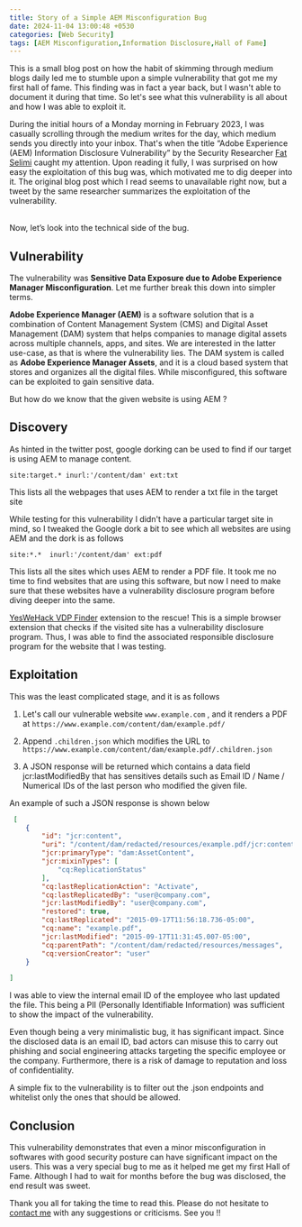 ```yaml
---
title: Story of a Simple AEM Misconfiguration Bug 
date: 2024-11-04 13:00:48 +0530
categories: [Web Security]
tags: [AEM Misconfiguration,Information Disclosure,Hall of Fame]
---
```


This is a small blog post on how the habit of skimming through medium blogs daily led me to stumble upon a simple vulnerability that got me my first hall of fame. This finding was in fact a year back, but I wasn't able to document it during that time. So let's see what this vulnerability is all about and how I was able to exploit it.

During the initial hours of a Monday morning in February 2023, I was casually scrolling through the medium writes for the day, which medium sends you directly into your inbox. That's when the title “Adobe Experience (AEM) Information Disclosure Vulnerability”  by the Security  Researcher [Fat Selimi](https://x.com/fattselimi) caught my attention. Upon reading it fully, I was surprised on how easy the exploitation of this bug was, which motivated me to dig deeper into it. The original blog post which I read seems to unavailable right now, but a tweet by the same researcher summarizes the exploitation of the vulnerability.

<!-- ![Tweet about the vulnerability](assets\posts\post1\aem_tweet.jpg) -->
<blockquote class="twitter-tweet"><a href="https://twitter.com/fattselimi/status/1402441157129478145"></a></blockquote><script async src="https://platform.twitter.com/widgets.js" charset="utf-8"></script>

<br>Now, let’s look into the technical side of the bug.


## Vulnerability

The vulnerability was **Sensitive Data Exposure due to Adobe Experience Manager Misconfiguration**. Let me further break this down into simpler terms.

**Adobe Experience Manager (AEM)** is a software solution that is a combination of Content Management System (CMS) and Digital Asset Management (DAM) system that helps companies to manage digital assets across multiple channels, apps, and sites. We are interested in the latter use-case, as that is where the vulnerability lies. The DAM system is called as **Adobe Experience Manager Assets**, and it is a cloud based system that stores and organizes all the digital files. While misconfigured, this software can be exploited to gain sensitive data. 

But how do we know that the given website is using AEM ?

## Discovery

As hinted in the twitter post, google dorking can be used to find if our target is using AEM to manage content. 

```
site:target.* inurl:'/content/dam' ext:txt
```
This lists all the webpages that uses AEM to render a txt file in the target site 

While testing for this vulnerability I didn't have a particular target site in mind, so I tweaked the Google dork a bit to see which all websites are using AEM and the dork is as follows

```
site:*.*  inurl:'/content/dam' ext:pdf 
```
This lists all the sites which uses AEM to render a PDF file. It took me no time to find websites that are using this software, but now I need to make sure that these websites have a vulnerability disclosure program before diving deeper into the same. 


[YesWeHack VDP Finder](https://github.com/yeswehack/yeswehack_vdp_finder) extension to the rescue! This is a simple browser extension that  checks if the visited site has a vulnerability disclosure program. Thus, I was able to find the associated responsible disclosure program for the website that I was testing.

## Exploitation 

This was the least complicated stage, and it is as follows


1. Let's call our vulnerable website `www.example.com` , and it renders a PDF at `https://www.example.com/content/dam/example.pdf/`

2. Append `.children.json` which modifies the URL to 
`https://www.example.com/content/dam/example.pdf/.children.json`

3. A JSON response will be returned which contains a data field jcr:lastModifiedBy that has sensitives details such as Email ID / Name / Numerical IDs of the last person who modified the given file.

An example of such a JSON response is shown below

```json
 [
    {
        "id": "jcr:content",
        "uri": "/content/dam/redacted/resources/example.pdf/jcr:content",
        "jcr:primaryType": "dam:AssetContent",
        "jcr:mixinTypes": [
            "cq:ReplicationStatus"
        ],
        "cq:lastReplicationAction": "Activate",
        "cq:lastReplicatedBy": "user@company.com",
        "jcr:lastModifiedBy": "user@company.com",
        "restored": true,
        "cq:lastReplicated": "2015-09-17T11:56:18.736-05:00",
        "cq:name": "example.pdf",
        "jcr:lastModified": "2015-09-17T11:31:45.007-05:00",
        "cq:parentPath": "/content/dam/redacted/resources/messages",
        "cq:versionCreator": "user"
    }

]
```

I was able to view the internal email ID of the employee who last updated the file. This being a PII (Personally Identifiable Information)  was sufficient to show the impact of the vulnerability.

Even though being a very minimalistic bug, it has significant impact. Since the disclosed data is an email ID, bad actors can misuse this to carry out phishing and social engineering attacks targeting the specific employee or the company. Furthermore, there is a risk of damage to reputation and loss of confidentiality.

A simple fix to the vulnerability is to filter out the .json endpoints and whitelist only the ones that should be allowed.

## Conclusion

This vulnerability demonstrates that even a minor misconfiguration in softwares with good security posture can have significant impact on the users. This was a very special bug to me as it helped me get my first Hall of Fame.  Although I had to wait for months before the bug was disclosed, the end result was sweet. 

Thank you all for taking the time to read this. Please do not hesitate to [contact me](https://x.com/_p3g4sus) with any suggestions or criticisms. See you !!
